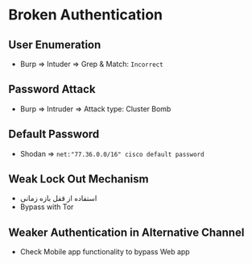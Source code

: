 # Broken Authentication

## User Enumeration
- Burp => Intuder => Grep & Match: ```Incorrect```

## Password Attack
- Burp => Intruder => Attack type: Cluster Bomb

## Default Password
- Shodan => ```net:"77.36.0.0/16" cisco default password```

## Weak Lock Out Mechanism
- استفاده از قفل بازه زمانی
- Bypass with Tor

## Weaker Authentication in Alternative Channel
- Check Mobile app functionality to bypass Web app
